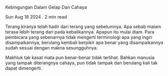 Kebingungan Dalam Gelap Dan Cahaya

Sun Aug 18 2024 . 2 min read

Terang kiranya telah hadir dari terang yang sebelumnya. Apa sebab malam terasa lebih terang dari pada kebalikannya. Apapun itu mulai diam. Para pembicara yang sebenarnya tidak mengerti terminologi apa yang ingin disampaikannya, berulang kembali berpikir apa benar yang disampaikannya sudah sesuai dengan makna sesungguhnya.

Makhluk tak kasat mata pun benar-benar tidak terlihat. Bahkan manusia yang tampak diterangnya cahaya, pun tidak tampak dan berulang kali tak dapat dimengerti.
